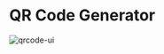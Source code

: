 # QR Code Generator

![qrcode-ui](https://user-images.githubusercontent.com/10601293/214124585-d9ac7106-4a40-4133-acce-4198ebaf488e.gif)
